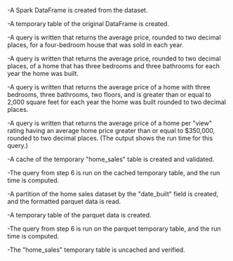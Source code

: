 -A Spark DataFrame is created from the dataset.  

-A temporary table of the original DataFrame is created.  

-A query is written that returns the average price, rounded to two decimal places, for a four-bedroom house that was sold in each year.  

-A query is written that returns the average price, rounded to two decimal places, of a home that has three bedrooms and three bathrooms for each year the home was built.  

-A query is written that returns the average price of a home with three bedrooms, three bathrooms, two floors, and is greater than or equal to 2,000 square feet for each year the home was built rounded to two decimal places.  

-A query is written that returns the average price of a home per "view" rating having an average home price greater than or equal to $350,000, rounded to two decimal places. (The output shows the run time for this query.)  

-A cache of the temporary "home_sales" table is created and validated.  

-The query from step 6 is run on the cached temporary table, and the run time is computed.  

-A partition of the home sales dataset by the "date_built" field is created, and the formatted parquet data is read.  

-A temporary table of the parquet data is created.  

-The query from step 6 is run on the parquet temporary table, and the run time is computed.  

-The "home_sales" temporary table is uncached and verified.
